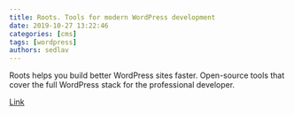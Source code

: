 ```yaml
---
title: Roots. Tools for modern WordPress development
date: 2019-10-27 13:22:46
categories: [cms]
tags: [wordpress]
authors: sedlav
---
```


Roots helps you build better WordPress sites faster. Open-source tools that cover the full WordPress stack for the professional developer.

[Link](https://roots.io/)
